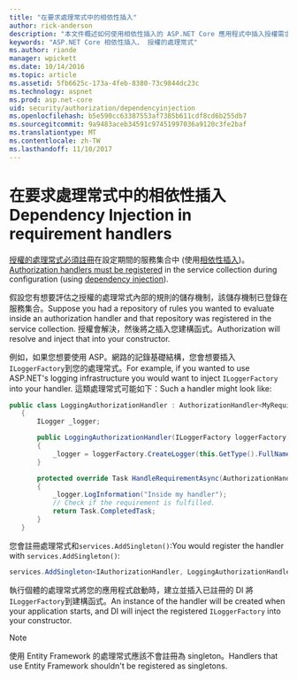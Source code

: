 ```yaml
---
title: "在要求處理常式中的相依性插入"
author: rick-anderson
description: "本文件概述如何使用相依性插入的 ASP.NET Core 應用程式中插入授權需求的處理常式。"
keywords: "ASP.NET Core 相依性插入、 授權的處理常式"
ms.author: riande
manager: wpickett
ms.date: 10/14/2016
ms.topic: article
ms.assetid: 5fb6625c-173a-4feb-8380-73c9844dc23c
ms.technology: aspnet
ms.prod: asp.net-core
uid: security/authorization/dependencyinjection
ms.openlocfilehash: b5e590cc63387553af7385b611cdf8cd6b255db7
ms.sourcegitcommit: 9a9483aceb34591c97451997036a9120c3fe2baf
ms.translationtype: MT
ms.contentlocale: zh-TW
ms.lasthandoff: 11/10/2017
---
```

# <a name="dependency-injection-in-requirement-handlers"></a><span data-ttu-id="4f941-104">在要求處理常式中的相依性插入</span><span class="sxs-lookup"><span data-stu-id="4f941-104">Dependency Injection in requirement handlers</span></span>

<a name="security-authorization-di"></a>

<span data-ttu-id="4f941-105">[授權的處理常式必須註冊](policies.md#handler-registration)在設定期間的服務集合中 (使用[相依性插入](../../fundamentals/dependency-injection.md#fundamentals-dependency-injection))。</span><span class="sxs-lookup"><span data-stu-id="4f941-105">[Authorization handlers must be registered](policies.md#handler-registration) in the service collection during configuration (using [dependency injection](../../fundamentals/dependency-injection.md#fundamentals-dependency-injection)).</span></span>

<span data-ttu-id="4f941-106">假設您有想要評估之授權的處理常式內部的規則的儲存機制，該儲存機制已登錄在服務集合。</span><span class="sxs-lookup"><span data-stu-id="4f941-106">Suppose you had a repository of rules you wanted to evaluate inside an authorization handler and that repository was registered in the service collection.</span></span> <span data-ttu-id="4f941-107">授權會解決，然後將之插入您建構函式。</span><span class="sxs-lookup"><span data-stu-id="4f941-107">Authorization will resolve and inject that into your constructor.</span></span>

<span data-ttu-id="4f941-108">例如，如果您想要使用 ASP。網路的記錄基礎結構，您會想要插入`ILoggerFactory`到您的處理常式。</span><span class="sxs-lookup"><span data-stu-id="4f941-108">For example, if you wanted to use ASP.NET's logging infrastructure you would want to inject `ILoggerFactory` into your handler.</span></span> <span data-ttu-id="4f941-109">這類處理常式可能如下：</span><span class="sxs-lookup"><span data-stu-id="4f941-109">Such a handler might look like:</span></span>

```csharp
public class LoggingAuthorizationHandler : AuthorizationHandler<MyRequirement>
   {
       ILogger _logger;

       public LoggingAuthorizationHandler(ILoggerFactory loggerFactory)
       {
           _logger = loggerFactory.CreateLogger(this.GetType().FullName);
       }

       protected override Task HandleRequirementAsync(AuthorizationHandlerContext context, MyRequirement requirement)
       {
           _logger.LogInformation("Inside my handler");
           // Check if the requirement is fulfilled.
           return Task.CompletedTask;
       }
   }
   ```

<span data-ttu-id="4f941-110">您會註冊處理常式和`services.AddSingleton()`:</span><span class="sxs-lookup"><span data-stu-id="4f941-110">You would register the handler with `services.AddSingleton()`:</span></span>

```csharp
services.AddSingleton<IAuthorizationHandler, LoggingAuthorizationHandler>();
```

<span data-ttu-id="4f941-111">執行個體的處理常式將您的應用程式啟動時，建立並插入已註冊的 DI 將`ILoggerFactory`到建構函式。</span><span class="sxs-lookup"><span data-stu-id="4f941-111">An instance of the handler will be created when your application starts, and DI will inject the registered `ILoggerFactory` into your constructor.</span></span>

> [!NOTE]
> <span data-ttu-id="4f941-112">使用 Entity Framework 的處理常式應該不會註冊為 singleton。</span><span class="sxs-lookup"><span data-stu-id="4f941-112">Handlers that use Entity Framework shouldn't be registered as singletons.</span></span>
